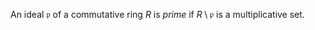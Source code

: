 An ideal $\mathfrak{p}$ of a commutative ring $R$ is *prime* if $R \setminus \mathfrak{p}$ is a multiplicative set.

